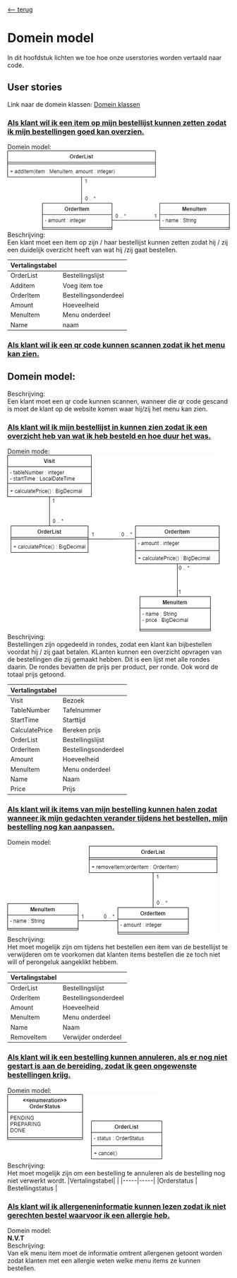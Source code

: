 [<-- terug](https://github.com/nelisriebezos/planning-repo/tree/main/documentatie)
# Domein model
In dit hoofdstuk lichten we toe hoe onze userstories worden vertaald naar code.

## User stories
Link naar de domein klassen: [Domein klassen]()

### [Als klant wil ik een item op mijn bestellijst kunnen zetten zodat ik mijn bestellingen goed kan overzien.](https://github.com/nelisriebezos/planning-repo/issues/8)
Domein model: <br>
![Userstory 8](https://github.com/nelisriebezos/planning-repo/blob/main/documentatie/domeinmodel/US8_ClassDiagram.png)
<br>
Beschrijving: <br>
Een klant moet een item op zijn / haar bestellijst kunnen zetten zodat hij / zij een duidelijk overzicht heeft van wat hij /zij gaat bestellen.

|Vertalingstabel| |
|-----|-----|
|OrderList | Bestellingslijst |
|Additem | Voeg item toe |
|OrderItem | Bestellingsonderdeel |
|Amount | Hoeveelheid |
|MenuItem | Menu onderdeel |
|Name | naam |

### [Als klant wil ik een qr code kunnen scannen zodat ik het menu kan zien.](https://github.com/nelisriebezos/planning-repo/issues/9)
Domein model: <br>
-
Beschrijving: <br>
Een klant moet een qr code kunnen scannen, wanneer die qr code gescand is moet de klant op de website komen waar hij/zij het menu kan zien.


### [Als klant wil ik mijn bestellijst in kunnen zien zodat ik een overzicht heb van wat ik heb besteld en hoe duur het was.](https://github.com/nelisriebezos/planning-repo/issues/16)
Domein mode: <br>
![Userstory 16](https://github.com/nelisriebezos/planning-repo/blob/main/documentatie/domeinmodel/US16_ClassDiagram.png)
<br>
Beschrijving: <br>
Bestellingen zijn opgedeeld in rondes, zodat een klant kan bijbestellen voordat hij / zij gaat betalen. KLanten kunnen een overzicht opvragen van de bestellingen die zij gemaakt hebben. Dit is een lijst met alle rondes daarin. De rondes bevatten de prijs per product, per ronde. Ook word de totaal prijs getoond.

|Vertalingstabel| |
|-----|-----|
|Visit | Bezoek |
|TableNumber | Tafelnummer |
|StartTime | Starttijd |
|CalculatePrice | Bereken prijs |
|OrderList | Bestellingslijst |
|OrderItem | Bestellingsonderdeel |
|Amount | Hoeveelheid |
|MenuItem | Menu onderdeel |
|Name | Naam |
|Price | Prijs |

### [Als klant wil ik items van mijn bestelling kunnen halen zodat wanneer ik mijn gedachten verander tijdens het bestellen, mijn bestelling nog kan aanpassen.](https://github.com/nelisriebezos/planning-repo/issues/14)
Domein model: <br>
![Userstory 14](https://github.com/nelisriebezos/planning-repo/blob/main/documentatie/domeinmodel/US14_ClassDiagram.png) <br>
Beschrijving: <br>
Het moet mogelijk zijn om tijdens het bestellen een item van de bestellijst te verwijderen om te voorkomen dat klanten items bestellen die ze toch niet will of perongeluk aangeklikt hebbem.

|Vertalingstabel| |
|-----|-----|
|OrderList | Bestellingslijst |
|OrderItem | Bestellingsonderdeel |
|Amount | Hoeveelheid |
|MenuItem | Menu onderdeel |
|Name | Naam |
|RemoveItem | Verwijder onderdeel |

### [Als klant wil ik een bestelling kunnen annuleren, als er nog niet gestart is aan de bereiding, zodat ik geen ongewenste bestellingen krijg.](https://github.com/nelisriebezos/planning-repo/issues/10)
Domein model: <br>
![Userstory 10](https://github.com/nelisriebezos/planning-repo/blob/main/documentatie/domeinmodel/US10_ClassDiagram.png) <br>
Beschrijving: <br>
Het moet mogelijk zijn om een bestelling te annuleren als de bestelling nog niet verwerkt wordt.
|Vertalingstabel| |
|-----|-----|
|Orderstatus | Bestellingstatus |


### [Als klant wil ik allergeneninformatie kunnen lezen zodat ik niet gerechten bestel waarvoor ik een allergie heb.](https://github.com/nelisriebezos/planning-repo/issues/17)
Domein model: <br>
**N.V.T** <br>
Beschrijving: <br>
Van elk menu item moet de informatie omtrent allergenen getoont worden zodat klanten met een allergie weten welke menu items ze kunnen bestellen.
